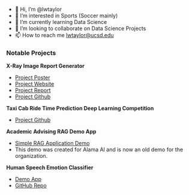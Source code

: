 - 👋 Hi, I’m @lwtaylor
- 👀 I’m interested in Sports (Soccer mainly)
- 🌱 I’m currently learning Data Science
- 💞️ I’m looking to collaborate on Data Science Projects
- 📫 How to reach me lwtaylor@ucsd.edu

### Notable Projects

**X-Ray Image Report Generator**
- [Project Poster](https://drive.google.com/file/d/11IWMHwXypiSh9SmqlCkUYjpxBJvzO2lW/view)
- [Project Website](https://ai-xray.netlify.app/)
- [Project Report](https://drive.google.com/file/d/1j512A9MqxHvVlbX3mIDk1owB4OS3VqI8/view)
- [Project Github](https://github.com/raymondsong00/Xray-Report-Generator)

**Taxi Cab Ride Time Prediction Deep Learning Competition**
- [Project Github](https://github.com/cse151b-sp23/UCSD-CSE-151B-Class-Competition---Kagglistaz/)

**Academic Advising RAG Demo App**
- [Simple RAG Application Demo](https://github.com/lwtaylor/AcademicRAG)
- This demo was created for Alama AI and is now an old demo for the organization.

**Human Speech Emotion Classifier**
- [Demo App](https://speech-emotion-classifier.streamlit.app/)
- [GitHub Repo](https://github.com/lwtaylor/Human-Speech-Recognition)
<!---
lwtaylor/lwtaylor is a ✨ special ✨ repository because its `README.md` (this file) appears on your GitHub profile.
You can click the Preview link to take a look at your changes.

TODO: Update the human speech recognition github repo by filling in the README.md
--->
